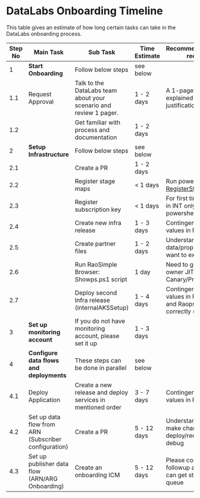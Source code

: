 # DataLabs Onboarding Timeline

This table gives an estimate of how long certain tasks can take in the DataLabs onboarding process. 

|Step No | Main Task          | Sub Task           | Time Estimate      | Recommendations/Pre-requisites |
|--------|--------------------|--------------------|--------------------|-------------------------|
| 1 |**Start Onboarding**| Follow below steps | see below | |
| 1.1 | Request Approval | Talk to the DataLabs team about your scenario and review 1 pager. | 1 - 2 days | A 1-pager with scenario explained and business justification is required |
| 1.2 | | Get familiar with process and documentation | 1 - 2 days | |
| 2 |**Setup Infrastructure**| Follow below steps | see below | |
| 2.1 || Create a PR | 1 - 2 days | |
| 2.2 || Register stage maps | < 1 days | Run powershell script for [RegisterStagemap.ps1](https://msazure.visualstudio.com/One/_git/Mgmt-Governance-DataLabs?path=/src/Ev2Deployment/Scripts/Ev2Scripts/RegisterStagemap.ps1&version=GBmain) |
| 2.3 || Register subscription key  | < 1 days | For first time onboarding in INT only: run powershell command. |
| 2.4 || Create new infra release  | 1 - 3 days | Contingent on correct values in PR (step 2.1) |
| 2.5 || Create partner files | 1 - 2 days | Understand all the data/properties you want to expose. |
| 2.6 || Run RaoSimple Browser: Showps.ps1 script  | 1 day | Need to get subscription owner JIT for Canary/Prod. |
| 2.7 || Deploy second Infra release (internalAKSSetup)  | 1 - 4 days | Contingent on correct values in PR (step 2.4) and Raops.ps1 run correctly (step 2.5).  |
| 3 | **Set up monitoring account** | If you do not have monitoring account, please set it up | 1 - 3 days | |
| 4 | **Configure data flows and deployments** | These steps can be done in parallel | see below | |
| 4.1 | Deploy Application | Create a new release and deploy services in mentioned order  | 3 - 7 days | Contingent on correct values in PR (step 2.5) |
| 4.2 | Set up data flow from ARN (Subscriber configuration) | Create a PR | 5 - 12 days |Understand where to make changes, merge, deploy/redeploy, test, debug |
| 4.3 | Set up publisher data flow (ARN/ARG Onboarding) | Create an onboarding ICM | 5 - 12 days |Please continue to followup as sometimes it can get stuck in the queue |